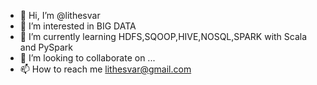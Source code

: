 - 👋 Hi, I’m @lithesvar
- 👀 I’m interested in BIG DATA
- 🌱 I’m currently learning HDFS,SQOOP,HIVE,NOSQL,SPARK with Scala and PySpark
- 💞️ I’m looking to collaborate on ...
- 📫 How to reach me lithesvar@gmail.com

<!---
lithesvar/lithesvar is a ✨ special ✨ repository because its `README.md` (this file) appears on your GitHub profile.
You can click the Preview link to take a look at your changes.
--->
